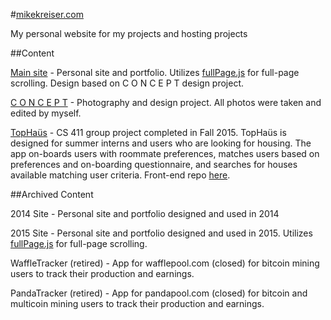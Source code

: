 #[mikekreiser.com](http://mikekreiser.com/)

My personal website for my projects and hosting projects

##Content

[Main site](http://mikekreiser.com/) - Personal site and portfolio. Utilizes [fullPage.js](https://github.com/alvarotrigo/fullPage.js/) for full-page scrolling. Design based on C O N C E P T design project.

[C O N C E P T](http://mikekreiser.com/concept) - Photography and design project. All photos were taken and edited by myself.

[TopHaüs](http://mikekreiser.com/tophaus) - CS 411 group project completed in Fall 2015. TopHaüs is designed for summer interns and users who are looking for housing. The app on-boards users with roommate preferences, matches users based on preferences and on-boarding questionnaire, and searches for houses available matching user criteria. Front-end repo [here](https://github.com/mkreiser/TopHaus).

##Archived Content

2014 Site - Personal site and portfolio designed and used in 2014

2015 Site - Personal site and portfolio designed and used in 2015. Utilizes [fullPage.js](https://github.com/alvarotrigo/fullPage.js/) for full-page scrolling.

WaffleTracker (retired) - App for wafflepool.com (closed) for bitcoin mining users to track their production and earnings.

PandaTracker (retired) - App for pandapool.com (closed) for bitcoin and multicoin mining users to track their production and earnings.
